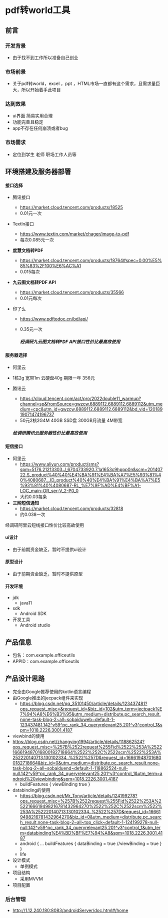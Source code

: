 # pdf转world工具

## 前言

### 开发背景

* 由于找不到工作所以准备自己创业

### 市场前景

* 关于pdf转world，excel ，ppt ，HTML市场一直都有这个需求，且需求量巨大，所以开始着手此项目

### 达到效果

* ui界面 简易实用合理
* 功能完善且稳定
* app不存在任何崩溃或者bug

### 市场需求

* 定位到学生 老师  职场工作人员等



## 环境搭建及服务器部署

#### 接口选择

* 腾讯接口
  *   https://market.cloud.tencent.com/products/18525
  * 0.01元一次

* Textln接口
  * https://www.textin.com/market/chager/image-to-pdf
  * 每次0.085元一次
* **度慧文档转PDF**
  * https://market.cloud.tencent.com/products/18764#spec=0.00%E5%85%83%2F100%E6%AC%A1
  * 0.015每次 
* **九云图文档转PDF API**
  * https://market.cloud.tencent.com/products/35566
  * 0.01元每次

* 印了么

  * https://www.pdftodoc.cn/bd/api/

  * 0.35元一次

    ##### *经调研**九云图文档转PDF API**接口性价比最高故使用*

#### 服务器选择

* 阿里云
* 1核2g  宽带1m  云硬盘40g 期限一年  356元

* 腾讯云

  * https://cloud.tencent.com/act/pro/2022double11_warmup?channel=sp&fromSource=gwzcw.6889112.6889112.6889112&utm_medium=cpc&utm_id=gwzcw.6889112.6889112.6889112&bd_vid=12018919071474196737
  * 50元2核2G4M  40GB SSD盘 300GB月流量 4M带宽

  ##### 经调研腾讯云服务器性价比最高故使用

#### 短信接口

* 阿里云
  * https://www.aliyun.com/product/sms?spm=5176.21213303.J_6704733920.7.1a1653c9hppp0n&scm=20140722.S_product%40%40%E4%BA%91%E4%BA%A7%E5%93%81%40%4080687._.ID_product%40%40%E4%BA%91%E4%BA%A7%E5%93%81%40%4080687-RL_%E7%9F%AD%E4%BF%A1-LOC_main-OR_ser-V_2-P0_0
  * 大约0.03每条
* **三网短信通知**
  * https://market.cloud.tencent.com/products/32818
  * 约0.038一次

经调研阿里云短线接口性价比较高故使用

#### ui设计

* 由于前期资金缺乏，暂时不提供ui设计

#### 原型设计

* 由于前期资金缺乏，暂时不提供原型

#### 开发环境

* jdk   
  * java11
* sdk
  * Android SDK
* 开发工具
  * Android studio

## 产品信息

* 包名：com.example.officeutils
* APPID：com.example.officeutils

## 产品设计思路

* 完全由Google推荐使用的kotlin语言编程
* 由Google推出的jecpack组件来实现
  * https://blog.csdn.net/qq_35101450/article/details/123437481?ops_request_misc=&request_id=&biz_id=102&utm_term=jectpack%E7%94%A8%E6%B3%95&utm_medium=distribute.pc_search_result.none-task-blog-2~all~sobaiduweb~default-1-123437481.142^v59^pc_rank_34_queryrelevant25,201^v3^control_1&spm=1018.2226.3001.4187
* viewbind的使用
* https://blog.csdn.net/zhangying1994/article/details/118862524?ops_request_misc=%257B%2522request%255Fid%2522%253A%2522166619487016800182718664%2522%252C%2522scm%2522%253A%252220140713.130102334..%2522%257D&request_id=166619487016800182718664&biz_id=0&utm_medium=distribute.pc_search_result.none-task-blog-2~all~sobaiduend~default-1-118862524-null-null.142^v59^pc_rank_34_queryrelevant25,201^v3^control_1&utm_term=android%20viewbinding&spm=1018.2226.3001.4187
  * buildFeatures {
        viewBinding true
    }
* databinding的使用
  * https://blog.csdn.net/Mr_Tony/article/details/124199278?ops_request_misc=%257B%2522request%255Fid%2522%253A%2522166619498216781432964270%2522%252C%2522scm%2522%253A%252220140713.130102334..%2522%257D&request_id=166619498216781432964270&biz_id=0&utm_medium=distribute.pc_search_result.none-task-blog-2~all~top_click~default-1-124199278-null-null.142^v59^pc_rank_34_queryrelevant25,201^v3^control_1&utm_term=databinding%E4%BD%BF%E7%94%A8&spm=1018.2226.3001.4187
  *  android {
            ...
         buildFeatures {
                dataBinding = true
                //viewBinding = true
            }
     }
  * life
* 设计模式
  * 单例模式
* 项目结构
  * 采用MVVM
* 项目配置



### 后台管理

* http://1.12.240.180:8083/androidServer/doc.html#/home
